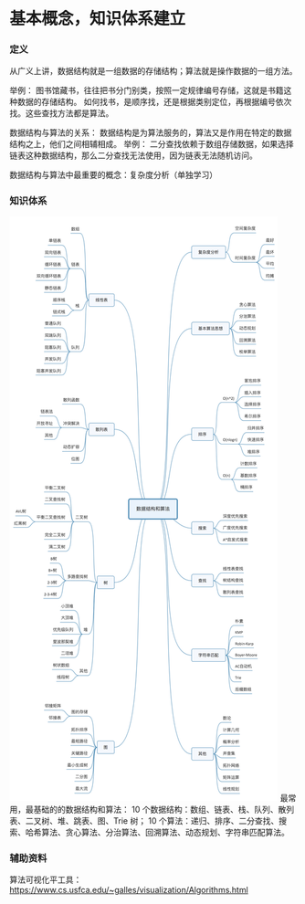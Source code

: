# 基本概念，知识体系建立
### 定义
从广义上讲，数据结构就是一组数据的存储结构；算法就是操作数据的一组方法。

举例：
图书馆藏书，往往把书分门别类，按照一定规律编号存储，这就是书籍这种数据的存储结构。
如何找书，是顺序找，还是根据类别定位，再根据编号依次找。这些查找方法都是算法。

数据结构与算法的关系：
数据结构是为算法服务的，算法又是作用在特定的数据结构之上，他们之间相辅相成。
举例：
二分查找依赖于数组存储数据，如果选择链表这种数据结构，那么二分查找无法使用，因为链表无法随机访问。

数据结构与算法中最重要的概念：复杂度分析（单独学习）

### 知识体系
![数据结构与算法知识点](./all-knowledge.jpg)
最常用，最基础的的数据结构和算法：
10 个数据结构：数组、链表、栈、队列、散列表、二叉树、堆、跳表、图、Trie 树；
10 个算法：递归、排序、二分查找、搜索、哈希算法、贪心算法、分治算法、回溯算法、动态规划、字符串匹配算法。

### 辅助资料
算法可视化平工具：
https://www.cs.usfca.edu/~galles/visualization/Algorithms.html



